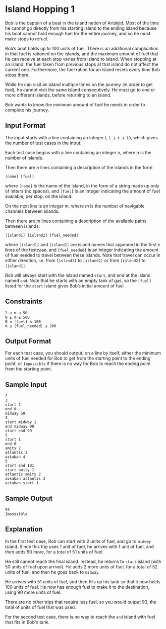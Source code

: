 # Island Hopping 1
Bob is the captain of a boat in the island nation of Artskjid. Most of the time he cannot go directly from his starting island to the ending island because his boat cannot hold enough fuel for the entire journey, and so he must make stops to refuel.

Bob’s boat holds up to 100 units of fuel. There is an additional complication in that fuel is rationed on the islands, and the maximum amount of fuel that he can receive at each stop varies from island to island. When stopping at an island, the fuel taken from previous stops at that island do not affect the current one. Furthermore, the fuel ration for an island resets every time Bob stops there.

While he can visit an island multiple times on the journey (in order to get fuel), he cannot visit the same island consecutively. He must go to one or more different islands, before returning to an island.

Bob wants to know the minimum amount of fuel he needs in order to complete his journey.

## Input Format
The input starts with a line containing an integer *t*, `1 ≤ t ≤ 10`, which gives the number of test cases in the input.

Each test case begins with a line containing an integer *n*, where *n* is the number of islands.

Then there are *n* lines containing a description of the islands in the form:
```
[name] [fuel]
```
where `[name]` is the name of the island, in the form of a string made up only of letters (no spaces), and `[fuel]` is an integer indicating the amount of fuel available, per stop, on the island.

On the next line is an integer *m*, where *m* is the number of navigable channels between islands.

Then there are *m* lines containing a description of the available paths between islands:
```
[island1] [island2] [fuel_needed]
```
where `[island1]` and `[island2]` are island names that appeared in the first n lines of the testcase, and `[fuel_needed]` is an integer indicating the amount of fuel needed to travel between these islands. Note that travel can occur in either direction, i.e. from `[island1]` to `[island2]` or from `[island2]` to `[island1]`.

Bob will always start with the island named `start`, and end at the island named `end`. Note that he starts with an empty tank of gas, so the `[fuel]` listed for the `start` island gives Bob’s initial amount of fuel.

## Constraints
```
2 ≤ n ≤ 50
0 ≤ m ≤ 500
0 ≤ [fuel] ≤ 100
0 ≤ [fuel_needed] ≤ 200
```

## Output Format
For each test case, you should output, on a line by itself, either the minimum units of fuel needed for Bob to get from the starting point to the ending point, or `Impossible` if there is no way for Bob to reach the ending point from the starting point.

## Sample Input
```
2
3
start 2
end 0
midway 50
3
start midway 1
end midway 90
start end 99
5
start 1
end 0
amity 2
atlantis 3
azkaban 4
5
start end 101
start amity 1
atlantis amity 2
azkaban atlantis 3
azkaban start 1
```

## Sample Output
```
93
Impossible
```

## Explanation
In the first test case, Bob can start with 2 units of fuel, and go to `midway` island. Since this trip uses 1 unit of fuel, he arrives with 1 unit of fuel, and then adds 50 more, for a total of 51 units of fuel.

He still cannot reach the final island. Instead, he returns to `start` island (with 50 units of fuel upon arrival). He adds 2 more units of fuel, for a total of 52 units of fuel, and then he goes back to `midway`.

He arrives with 51 units of fuel, and then fills up his tank so that it now holds 100 units of fuel. He now has enough fuel to make it to the destination, using 90 more units of fuel.

There are no other trips that require less fuel, so you would output 93, the total of units of fuel that was used.

For the second test case, there is no way to reach the `end` island with fuel that fits in Bob's tank.

